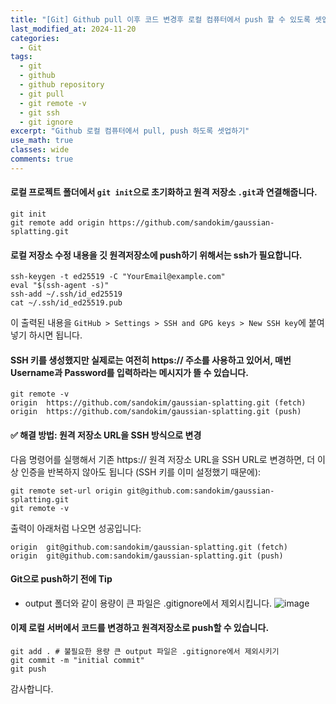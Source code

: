 ```yaml
---
title: "[Git] Github pull 이후 코드 변경후 로컬 컴퓨터에서 push 할 수 있도록 셋업하기"
last_modified_at: 2024-11-20
categories:
  - Git
tags:
  - git
  - github
  - github repository
  - git pull
  - git remote -v
  - git ssh
  - git ignore
excerpt: "Github 로컬 컴퓨터에서 pull, push 하도록 셋업하기"
use_math: true
classes: wide
comments: true
---
```


#### 로컬 프로젝트 폴더에서 `git init`으로 초기화하고 원격 저장소 `.git`과 연결해줍니다.
```terminal
git init
git remote add origin https://github.com/sandokim/gaussian-splatting.git
```

#### 로컬 저장소 수정 내용을 깃 원격저장소에 push하기 위해서는 ssh가 필요합니다.
```terminal
ssh-keygen -t ed25519 -C "YourEmail@example.com"
eval "$(ssh-agent -s)"
ssh-add ~/.ssh/id_ed25519
cat ~/.ssh/id_ed25519.pub
```
이 출력된 내용을 `GitHub > Settings > SSH and GPG keys > New SSH key`에 붙여넣기 하시면 됩니다.

#### SSH 키를 생성했지만 실제로는 여전히 https:// 주소를 사용하고 있어서, 매번 Username과 Password를 입력하라는 메시지가 뜰 수 있습니다.
```terminal
git remote -v
origin  https://github.com/sandokim/gaussian-splatting.git (fetch)
origin  https://github.com/sandokim/gaussian-splatting.git (push)
```

#### ✅ 해결 방법: 원격 저장소 URL을 SSH 방식으로 변경
다음 명령어를 실행해서 기존 https:// 원격 저장소 URL을 SSH URL로 변경하면, 더 이상 인증을 반복하지 않아도 됩니다 (SSH 키를 이미 설정했기 때문에):
```terminal
git remote set-url origin git@github.com:sandokim/gaussian-splatting.git
git remote -v
```
출력이 아래처럼 나오면 성공입니다:
```terminal
origin  git@github.com:sandokim/gaussian-splatting.git (fetch)
origin  git@github.com:sandokim/gaussian-splatting.git (push)
```

#### Git으로 push하기 전에 Tip
- output 폴더와 같이 용량이 큰 파일은 .gitignore에서 제외시킵니다.
  ![image](https://github.com/user-attachments/assets/62306afc-aac1-4efd-8b10-a3785e37e521)

#### 이제 로컬 서버에서 코드를 변경하고 원격저장소로 push할 수 있습니다.
```terminal
git add . # 불필요한 용량 큰 output 파일은 .gitignore에서 제외시키기
git commit -m "initial commit"
git push
```

감사합니다.


